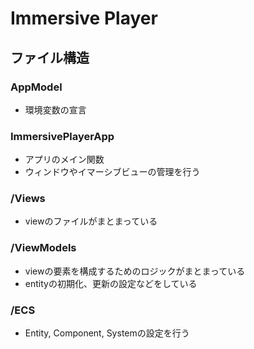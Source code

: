 # Immersive Player

## ファイル構造

### AppModel
- 環境変数の宣言

### ImmersivePlayerApp
- アプリのメイン関数
- ウィンドウやイマーシブビューの管理を行う

### /Views
- viewのファイルがまとまっている

### /ViewModels
- viewの要素を構成するためのロジックがまとまっている
- entityの初期化、更新の設定などをしている

### /ECS
- Entity, Component, Systemの設定を行う


